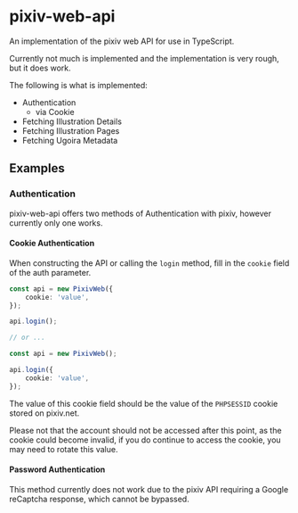 # pixiv-web-api

An implementation of the pixiv web API for use in TypeScript.

Currently not much is implemented and the implementation is very rough, but it does work.

The following is what is implemented:

* Authentication
  * via Cookie
* Fetching Illustration Details
* Fetching Illustration Pages
* Fetching Ugoira Metadata

## Examples

### Authentication

pixiv-web-api offers two methods of Authentication with pixiv, however currently only one works.

#### Cookie Authentication

When constructing the API or calling the `login` method, fill in the `cookie` field of the auth parameter.

```typescript
const api = new PixivWeb({
    cookie: 'value',
});

api.login();

// or ...

const api = new PixivWeb();

api.login({
    cookie: 'value',
});
```

The value of this cookie field should be the value of the `PHPSESSID` cookie stored on pixiv.net.

Please not that the account should not be accessed after this point, as the cookie could become invalid, if you do continue to access the cookie, you may need to rotate this value.

#### Password Authentication

This method currently does not work due to the pixiv API requiring a Google reCaptcha response, which cannot be bypassed.
